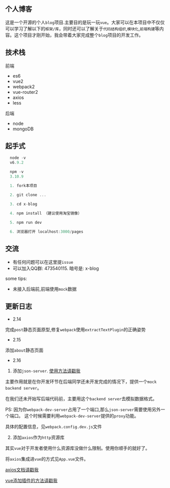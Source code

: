 ## 个人博客
  这是一个开源的个人`blog`项目.主要目的是玩一玩`vue`。大家可以在本项目中不仅仅可以学习了解以下的`框架/库`，同时还可以了解关于`代码结构组织`,`模块化`,`前端构建`等内容。这个项目才刚开始，我会带着大家完成整个`blog`项目的开发工作。

## 技术栈

前端
* es6
* vue2
* webpack2
* vue-router2
* axios
* less

后端
* node
* mongoDB


## 起手式

```javascript
  node -v
  v6.9.2

  npm -v
  3.10.9
```

```javascript
  1. fork本项目

  2. git clone ...

  3. cd x-blog

  4. npm install （建议使用淘宝镜像）
  
  5. npm run dev

  6. 浏览器打开 localhost:3000/pages
```

## 交流

* 有任何问题可以在这里提`issue`
* 可以加入QQ群: 473540115. 暗号是: x-blog 


some tips:

* 未接入后端前,前端使用`mock`数据

## 更新日志

* 2.14

完成`post`静态页面原型,修复`webpack`使用`extractTextPlugin`的正确姿势

* 2.15

添加`about`静态页面

* 2.16

1. 添加`json-server`. [使用方法请戳我](https://github.com/typicode/json-server)

主要作用就是在你开发环节在后端同学还未开发完成的情况下，提供一个`mock backend server`。 

在我们还未开始写后端代码前，主要用这个`backend server`去模拟数据格式。

PS: 因为你`webpack-dev-server`占用了一个端口,那么`json-server`需要使用另外一个端口。
这个时候需要利用`webpack-dev-server`提供的`proxy`功能。

具体的配置信息，见`webpack.config.dev.js`文件

2. 添加`axios`作为`http`资源库

其实`vue`对于开发者使用什么资源库没做什么限制。使用你顺手的就好了。

将`axios`集成进`vue`的方式见`App.vue`文件。

[axios文档请戳我](https://github.com/mzabriskie/axios)

[vue添加插件的方法请戳我](https://cn.vuejs.org/v2/guide/plugins.html)

